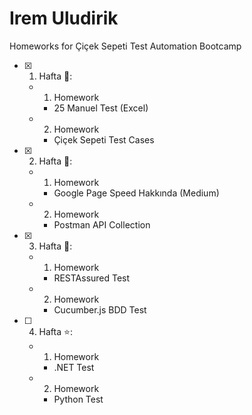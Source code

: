 # Irem Uludirik 

Homeworks for Çiçek Sepeti Test Automation Bootcamp

- [x] 1. Hafta :tada::
  - 1. Homework
      - 25 Manuel Test (Excel)
  - 2. Homework
      - Çiçek Sepeti Test Cases
      
- [x] 2. Hafta 🌻:
  - 1. Homework
      - Google Page Speed Hakkında (Medium)
  - 2. Homework
      - Postman API Collection

- [x] 3. Hafta :hibiscus::
  - 1. Homework
      - RESTAssured Test
  - 2. Homework
      - Cucumber.js BDD Test
  
  
- [ ] 4. Hafta :star::
  - 1. Homework
      - .NET Test
  - 2. Homework
      - Python Test

